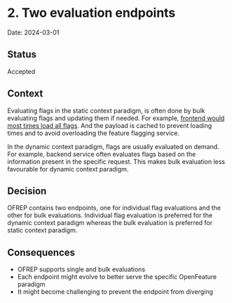 # 2. Two evaluation endpoints

Date: 2024-03-01

## Status

Accepted

## Context

Evaluating flags in the static context paradigm, is often done by bulk evaluating flags and updating them if needed.
For example, [frontend would most times load all flags](https://openfeature.dev/blog/catering-to-the-client-side). 
And the payload is cached to prevent loading times and to avoid overloading the feature flagging service.

In the dynamic context paradigm, flags are usually evaluated on demand.
For example, backend service often evaluates flags based on the information present in the specific request.
This makes bulk evaluation less favourable for dynamic context paradigm. 

## Decision

OFREP contains two endpoints, one for individual flag evaluations and the other for bulk evaluations.
Individual flag evaluation is preferred for the dynamic context paradigm whereas the bulk evaluation is preferred for static context paradigm.

## Consequences

- OFREP supports single and bulk evaluations
- Each endpoint might evolve to better serve the specific OpenFeature paradigm
- It might become challenging to prevent the endpoint from diverging
